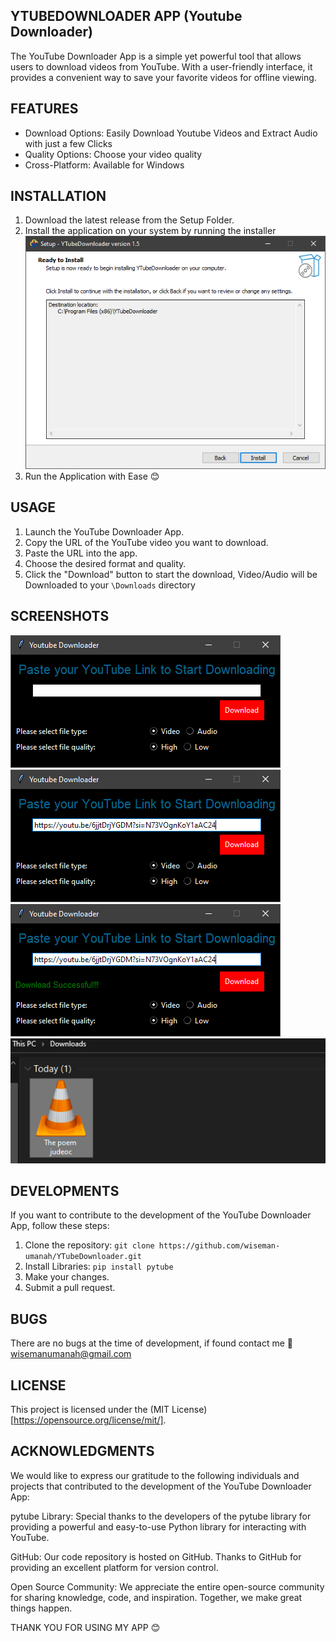 
## YTUBEDOWNLOADER APP (Youtube Downloader)

The YouTube Downloader App is a simple yet powerful tool that allows users to download videos from YouTube. With a user-friendly interface, it provides a convenient way to save your favorite videos for offline viewing.

## FEATURES
- Download Options: Easily Download Youtube Videos and Extract Audio with just a few Clicks
- Quality Options: Choose your video quality
- Cross-Platform: Available for Windows

## INSTALLATION
1.	Download the latest release from the Setup Folder.
2.	Install the application on your system by running the installer
![Start installation of software](screenshots/install.png)
3. 	Run the Application with Ease 😊

## USAGE
1.	Launch the YouTube Downloader App.
2.	Copy the URL of the YouTube video you want to download.
3.	Paste the URL into the app.
4.	Choose the desired format and quality.
5.	Click the "Download" button to start the download, Video/Audio will be Downloaded to your `\Downloads` directory 

## SCREENSHOTS
![Launch app](screenshots/launch.png)
![insert](screenshots/insert.png)
![succes](screenshots/success.png)
![downloads](screenshots/downloads.png)

## DEVELOPMENTS
If you want to contribute to the development of the YouTube Downloader App, follow these steps:

1.	Clone the repository: ``git clone https://github.com/wiseman-umanah/YTubeDownloader.git``
2.	Install Libraries:
		`pip install pytube`
3.	Make your changes.
4.	Submit a pull request.

## BUGS
There are no bugs at the time of development, if found contact me 📩 wisemanumanah@gmail.com

## LICENSE
This project is licensed under the (MIT License) [https://opensource.org/license/mit/].

## ACKNOWLEDGMENTS
We would like to express our gratitude to the following individuals and projects that contributed to the development of the YouTube Downloader App:

pytube Library: Special thanks to the developers of the pytube library for providing a powerful and easy-to-use Python library for interacting with YouTube.

GitHub: Our code repository is hosted on GitHub. Thanks to GitHub for providing an excellent platform for version control.

Open Source Community: We appreciate the entire open-source community for sharing knowledge, code, and inspiration. Together, we make great things happen.


THANK YOU FOR USING MY APP 😊